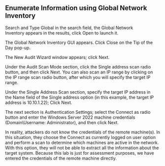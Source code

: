 
## Enumerate Information using Global Network Inventory

Search and Type Global in the search field, the Global Network Inventory appears in the results, click Open to launch it.

The Global Network Inventory GUI appears. Click Close on the Tip of the Day pop-up.

The New Audit Wizard window appears; click Next.

Under the Audit Scan Mode section, click the Single address scan radio button, and then click Next.
	You can also scan an IP range by clicking on the IP range scan radio button, after which you will specify the target IP range.

Under the Single Address Scan section, specify the target IP address in the Name field of the Single address option (in this example, the target IP address is 10.10.1.22); Click Next.

The next section is Authentication Settings; select the Connect as radio button and enter the Windows Server 2022 machine credentials (Domain\Username: Administrator), and then click Next.

In reality, attackers do not know the credentials of the remote machine(s). In this situation, they choose the Connect as currently logged on user option and perform a scan to determine which machines are active in the network. With this option, they will not be able to extract all the information about the target system. Because this lab is just for assessment purposes, we have entered the credentials of the remote machine directly.

